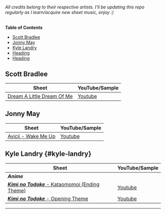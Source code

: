 ###### All credits belong to their respective artists. I'll be updating this repo regularly as I learn/acquire new sheet music, enjoy :)
 **Table of Contents**
 - [Scott Bradlee](#scott-bradlee)
 - [Jonny May](#jonny-may)
 - [Kyle Landry](#kyle-landry)
 - [Heading](#heading-1)
 - [Heading](#heading-2)

## <a name="scott-bradlee"></a> Scott Bradlee
 Sheet | YouTube/Sample
 --- | --- 
 [Dream A Little Dream Of Me](https://github.com/JKleinne/PianoSheets/blob/master/Jazz/Dream%20A%20Little%20Dream%20Of%20Me.pdf) | [Youtube](https://www.youtube.com/watch?v=7eC0FuYBKs8)

## <a name="jonny-may"></a> Jonny May
 Sheet | YouTube/Sample
 --- | --- 
 [Avicii - Wake Me Up](https://github.com/JKleinne/PianoSheets/blob/master/Jazz/Dream%20A%20Little%20Dream%20Of%20Me.pdf) | [Youtube](https://www.youtube.com/watch?v=7eC0FuYBKs8)


## Kyle Landry {#kyle-landry}
 Sheet | YouTube/Sample
 --- | --- 
 ***Anime*** |
 [***Kimi no Todoke*** - Kataomomoi (Ending Theme)](https://github.com/JKleinne/PianoSheets/blob/master/Kyle%20Landry/Anime/Kimi%20ni%20Todoke/Kataomoi.pdf) | [Youtube](https://www.youtube.com/watch?v=Vurr59c29Wo)
 [***Kimi no Todoke*** - Opening Theme](https://www.youtube.com/watch?v=QQUiBgURdDM) | [Youtube](https://www.youtube.com/watch?v=QQUiBgURdDM)
 ---

